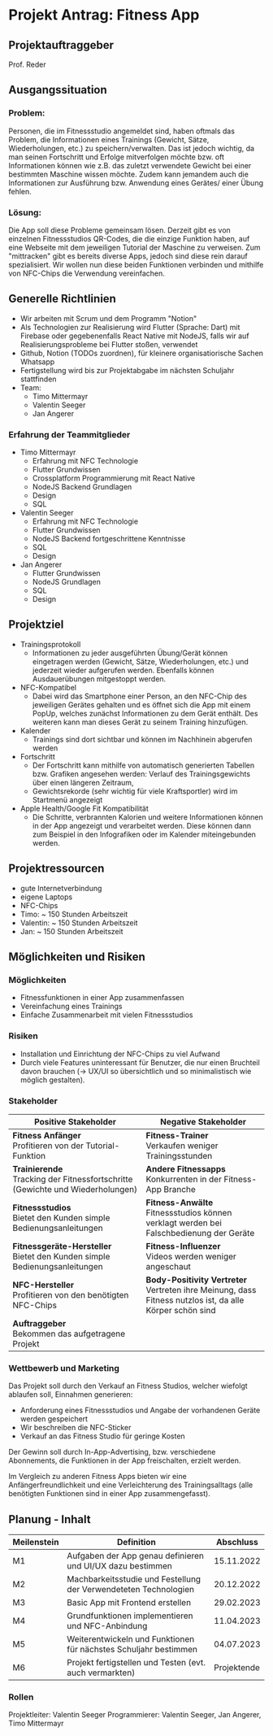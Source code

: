 # Projekt Antrag: Fitness App
## Projektauftraggeber
Prof. Reder
## Ausgangssituation
### Problem:
Personen, die im Fitnessstudio angemeldet sind, haben oftmals das Problem, die Informationen eines Trainings (Gewicht, Sätze, Wiederholungen, etc.) zu speichern/verwalten. Das ist jedoch wichtig, da man seinen Fortschritt und Erfolge mitverfolgen möchte bzw. oft Informationen können wie z.B. das zuletzt verwendete Gewicht bei einer bestimmten Maschine wissen möchte. Zudem kann jemandem auch die Informationen zur Ausführung bzw. Anwendung eines Gerätes/ einer Übung fehlen.
### Lösung:
Die App soll diese Probleme gemeinsam lösen. Derzeit gibt es von einzelnen Fitnessstudios QR-Codes, die die einzige Funktion haben, auf eine Webseite mit dem jeweiligen Tutorial der Maschine zu verweisen. Zum "mittracken" gibt es bereits diverse Apps, jedoch sind diese rein darauf spezialisiert. Wir wollen nun diese beiden Funktionen verbinden und mithilfe von NFC-Chips die Verwendung vereinfachen. 
## Generelle Richtlinien
+ Wir arbeiten mit Scrum und dem Programm "Notion"
+ Als Technologien zur Realisierung wird Flutter (Sprache: Dart) mit Firebase oder gegebenenfalls React Native mit NodeJS, falls wir auf Realisierungsprobleme bei Flutter stoßen, verwendet
+ Github, Notion (TODOs zuordnen), für kleinere organisatiorische Sachen Whatsapp 
+ Fertigstellung wird bis zur Projektabgabe im nächsten Schuljahr stattfinden
+ Team:
  + Timo Mittermayr
  + Valentin Seeger
  + Jan Angerer

### Erfahrung der Teammitglieder
+ Timo Mittermayr
  + Erfahrung mit NFC Technologie  
  + Flutter Grundwissen
  + Crossplatform Programmierung mit React Native
  + NodeJS Backend Grundlagen
  + Design
  + SQL
+ Valentin Seeger
  + Erfahrung mit NFC Technologie 
  + Flutter Grundwissen
  + NodeJS Backend fortgeschrittene Kenntnisse
  + SQL
  + Design
+ Jan Angerer
  + Flutter Grundwissen
  + NodeJS Grundlagen
  + SQL
  + Design
## Projektziel
+ Trainingsprotokoll 
  + Informationen zu jeder ausgeführten Übung/Gerät können eingetragen werden (Gewicht, Sätze, Wiederholungen, etc.) und jederzeit wieder aufgerufen werden. Ebenfalls können Ausdauerübungen mitgestoppt werden.
+ NFC-Kompatibel
  + Dabei wird das Smartphone einer Person, an den NFC-Chip des jeweiligen Gerätes gehalten und es öffnet sich die App mit einem PopUp, welches zunächst Informationen zu dem Gerät enthält. Des weiteren kann man dieses Gerät zu seinem Training hinzufügen.
+ Kalender
  + Trainings sind dort sichtbar und können im Nachhinein abgerufen werden
+ Fortschritt
  + Der Fortschritt kann mithilfe von automatisch generierten Tabellen bzw. Grafiken angesehen werden: Verlauf des Trainingsgewichts über einen längeren Zeitraum,
  + Gewichtsrekorde (sehr wichtig für viele Kraftsportler) wird im Startmenü angezeigt
+ Apple Health/Google Fit Kompatibilität
  + Die Schritte, verbrannten Kalorien und weitere Informationen können in der App angezeigt und verarbeitet werden. Diese können dann zum Beispiel in den Infografiken oder im Kalender miteingebunden werden.
 ## Projektressourcen
 - gute Internetverbindung
 - eigene Laptops
 - NFC-Chips
 - Timo: ~ 150 Stunden Arbeitszeit
 - Valentin: ~ 150 Stunden Arbeitszeit
 - Jan: ~ 150 Stunden Arbeitszeit
## Möglichkeiten und Risiken
### Möglichkeiten
+ Fitnessfunktionen in einer App zusammenfassen
+ Vereinfachung eines Trainings
+ Einfache Zusammenarbeit mit vielen Fitnessstudios
### Risiken
+ Installation und Einrichtung der NFC-Chips zu viel Aufwand
+ Durch viele Features uninteressant für Benutzer, die nur einen Bruchteil davon brauchen (-> UX/UI so übersichtlich und so minimalistisch wie möglich gestalten).
### Stakeholder
|Positive Stakeholder      							                                           |Negative Stakeholder                                                                                        |
|----------------------------------------------------------------------------------|------------------------------------------------------------------------------------------------------------|
|**Fitness Anfänger**<br>Profitieren von der Tutorial-Funktion		                 |**Fitness-Trainer**<br>Verkaufen weniger Trainingsstunden                                                   |
|**Trainierende**<br>Tracking der Fitnessfortschritte (Gewichte und Wiederholungen)|**Andere Fitnessapps**<br>Konkurrenten in der Fitness-App Branche                                           |
|**Fitnessstudios**<br>Bietet den Kunden simple Bedienungsanleitungen 	           |**Fitness-Anwälte**<br>Fitnessstudios können verklagt werden bei Falschbedienung der Geräte	                |
|**Fitnessgeräte-Hersteller**<br>Bietet den Kunden simple Bedienungsanleitungen 	 |**Fitness-Influenzer**<br>Videos werden weniger angeschaut                                                  |
|**NFC-Hersteller**<br>Profitieren von den benötigten NFC-Chips		                 |**Body-Positivity Vertreter**<br>Vertreten ihre Meinung, dass Fitness nutzlos ist, da alle Körper schön sind|
|**Auftraggeber**<br>Bekommen das aufgetragene Projekt					                   |                                                                                                            |

### Wettbewerb und Marketing
Das Projekt soll durch den Verkauf an Fitness Studios, welcher wiefolgt ablaufen soll, Einnahmen generieren:
+ Anforderung eines Fitnessstudios und Angabe der vorhandenen Geräte werden gespeichert
+ Wir beschreiben die NFC-Sticker 
+ Verkauf an das Fitness Studio für geringe Kosten 

Der Gewinn soll durch In-App-Advertising, bzw. verschiedene Abonnements, die Funktionen in der App freischalten, erzielt werden.

Im Vergleich zu anderen Fitness Apps bieten wir eine Anfängerfreundlichkeit und eine Verleichterung des Trainingsalltags (alle benötigten Funktionen sind in einer App zusammengefasst).
## Planung - Inhalt
| Meilenstein | Definition | Abschluss |
|-------------|------------|-----------|
| M1 | Aufgaben der App genau definieren und UI/UX dazu bestimmen | 15.11.2022 |
| M2 | Machbarkeitsstudie und Festellung der Verwendeteten Technologien | 20.12.2022 |
| M3 | Basic App mit Frontend erstellen | 29.02.2023 |
| M4 | Grundfunktionen implementieren und NFC-Anbindung | 11.04.2023 |
| M5 | Weiterentwickeln und Funktionen für nächstes Schuljahr bestimmen | 04.07.2023 |
| M6 | Projekt fertigstellen und Testen (evt. auch vermarkten) | Projektende |
### Rollen
Projektleiter: Valentin Seeger
Programmierer: Valentin Seeger, Jan Angerer, Timo Mittermayr
